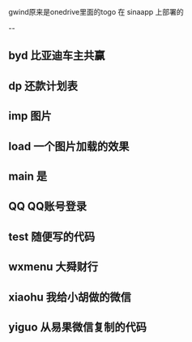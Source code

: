 gwind原来是onedrive里面的togo 
在 sinaapp 上部署的

--

byd     比亚迪车主共赢
--
dp      还款计划表
--
imp     图片
--
load    一个图片加载的效果
--
main    是
--
QQ      QQ账号登录
--
test    随便写的代码
--
wxmenu  大舜财行
--
xiaohu  我给小胡做的微信
--
yiguo   从易果微信复制的代码
--
